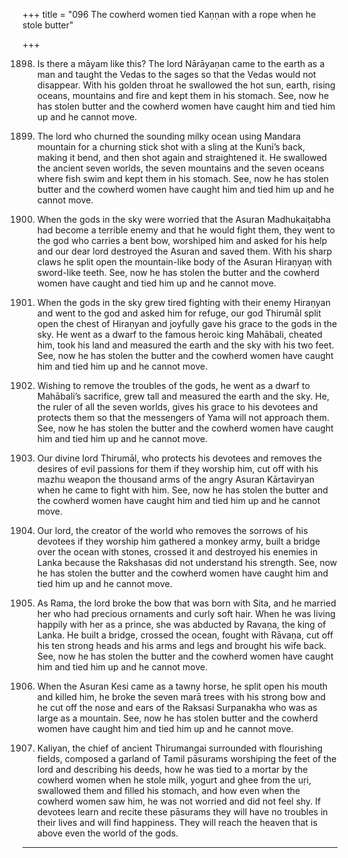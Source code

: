 +++
title = "096 The cowherd women tied Kaṇṇan with a rope when he stole butter"

+++

1898. Is there a māyam like this?
      The lord Nārāyaṇan came to the earth as a man
      and taught the Vedas to the sages
      so that the Vedas would not disappear.
      With his golden throat he swallowed
      the hot sun, earth, rising oceans, mountains and fire
      and kept them in his stomach.
      See, now he has stolen butter
      and the cowherd women have caught him and tied him up
      and he cannot move.

1899. The lord who churned the sounding milky ocean
      using Mandara mountain for a churning stick
      shot with a sling at the Kuni’s back, making it bend,
      and then shot again and straightened it.
      He swallowed the ancient seven worlds, the seven mountains
      and the seven oceans where fish swim and kept them in his stomach.
      See, now he has stolen butter
      and the cowherd women have caught him and tied him up
      and he cannot move.

1900. When the gods in the sky were worried
      that the Asuran Madhukaiṭabha had become a terrible enemy
      and that he would fight them,
      they went to the god who carries a bent bow,
      worshiped him and asked for his help
      and our dear lord destroyed the Asuran and saved them.
      With his sharp claws he split open
      the mountain-like body of the Asuran Hiraṇyaṇ with sword-like teeth.
      See, now he has stolen the butter
      and the cowherd women have caught and tied him up
      and he cannot move.

1901. When the gods in the sky grew tired
      fighting with their enemy Hiraṇyan and went to the god
      and asked him for refuge, our god Thirumāl
      split open the chest of Hiraṇyan
      and joyfully gave his grace to the gods in the sky.
      He went as a dwarf to the famous heroic king Mahābali,
      cheated him, took his land
      and measured the earth and the sky with his two feet.
      See, now he has stolen the butter
      and the cowherd women have caught him and tied him up
      and he cannot move.

1902. Wishing to remove the troubles of the gods,
      he went as a dwarf to Mahābali’s sacrifice,
      grew tall and measured the earth and the sky.
      He, the ruler of all the seven worlds,
      gives his grace to his devotees and protects them
      so that the messengers of Yama will not approach them.
      See, now he has stolen the butter
      and the cowherd women have caught him and tied him up
      and he cannot move.

1903. Our divine lord Thirumāl,
      who protects his devotees
      and removes the desires of evil passions for them if they worship him,
      cut off with his mazhu weapon the thousand arms of the angry Asuran Kārtaviryan
      when he came to fight with him.
      See, now he has stolen the butter
      and the cowherd women have caught him and tied him up
      and he cannot move.

1904. Our lord, the creator of the world
      who removes the sorrows of his devotees if they worship him
      gathered a monkey army, built a bridge over the ocean with stones,
      crossed it and destroyed his enemies in Lanka
      because the Rakshasas did not understand his strength.
      See, now he has stolen the butter
      and the cowherd women have caught him and tied him up
      and he cannot move.

1905. As Rama, the lord broke the bow that was born with Sita,
      and he married her who had precious ornaments and curly soft hair.
      When he was living happily with her as a prince,
      she was abducted by Ravaṇa, the king of Lanka.
      He built a bridge, crossed the ocean, fought with Rāvaṇa,
      cut off his ten strong heads and his arms and legs
      and brought his wife back.
      See, now he has stolen the butter
      and the cowherd women have caught him and tied him up
      and he cannot move.

1906. When the Asuran Kesi came as a tawny horse,
      he split open his mouth and killed him,
      he broke the seven marā trees with his strong bow
      and he cut off the nose and ears of the Raksasi Surpanakha
      who was as large as a mountain.
      See, now he has stolen butter
      and the cowherd women have caught him and tied him up
      and he cannot move.

1907. Kaliyan, the chief of ancient Thirumangai
      surrounded with flourishing fields,
      composed a garland of Tamil pāsurams
      worshiping the feet of the lord and describing his deeds,
      how he was tied to a mortar by the cowherd women
      when he stole milk, yogurt and ghee from the uṛi,
      swallowed them and filled his stomach,
      and how even when the cowherd women saw him,
      he was not worried and did not feel shy.
      If devotees learn and recite these pāsurams
      they will have no troubles in their lives and will find happiness.
      They will reach the heaven that is above even the world of the gods.
-------------
